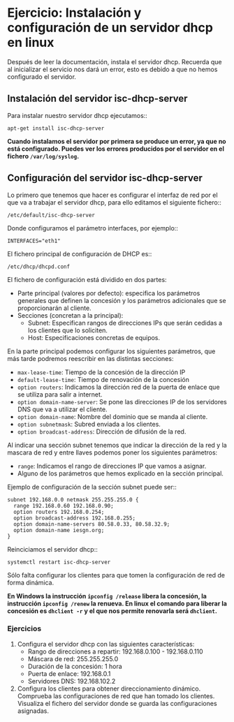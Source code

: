 # Ejercicio: Instalación y configuración de un servidor dhcp en linux


Después de leer la documentación, instala el servidor dhcp. Recuerda que al inicializar el servicio nos dará un error, esto es debido a que no hemos configurado el servidor.

## Instalación del servidor isc-dhcp-server

Para instalar nuestro servidor dhcp ejecutamos::

	apt-get install isc-dhcp-server

**Cuando instalamos el servidor por primera se produce un error, ya que no está configurado. Puedes ver los errores producidos por el servidor en el fichero ``/var/log/syslog``.**


## Configuración del servidor isc-dhcp-server

Lo primero que tenemos que hacer es configurar el interfaz de red por el que va a trabajar el servidor dhcp, para ello editamos el siguiente fichero::

	/etc/default/isc-dhcp-server

Donde configuramos el parámetro interfaces, por ejemplo::

	INTERFACES="eth1"

El fichero principal de configuración de DHCP es::

	/etc/dhcp/dhcpd.conf

El fichero de configuración está dividido en dos partes:

* Parte principal (valores por defecto): especifica los parámetros generales que definen la concesión y los parámetros adicionales que se proporcionarán al cliente.
* Secciones (concretan a la principal):
    * Subnet: Especifican rangos de direcciones IPs que serán cedidas a los clientes que lo soliciten.
    * Host: Especificaciones concretas de equipos.

En la parte principal podemos configurar los siguientes parámetros, que más tarde podremos reescribir en las distintas secciones:

* ``max-lease-time``: Tiempo de la concesión de la dirección IP
* ``default-lease-time``: Tiempo de renovación de la concesión
* ``option routers``: Indicamos la dirección red de la puerta de enlace que se utiliza para salir a internet.
* ``option domain-name-server``: Se pone las direcciones IP de los servidores DNS que va a utilizar el cliente.
* ``option domain-name``: Nombre del dominio que se manda al cliente.
* ``option subnet­mask``: Subred enviada a los clientes.
* ``option broadcast-address``: Dirección de difusión de la red.

Al indicar una sección subnet tenemos que indicar la dirección de la red y la mascara de red y entre llaves podemos poner los siguientes parámetros:

* ``range``: Indicamos el rango de direcciones IP que vamos a asignar.
* Alguno de los parámetros que hemos explicado en la sección principal.

Ejemplo de configuración de la sección subnet puede ser::

	subnet 192.168.0.0 netmask 255.255.255.0 {
	  range 192.168.0.60 192.168.0.90;
	  option routers 192.168.0.254;
	  option broadcast-address 192.168.0.255;
	  option domain-name-servers 80.58.0.33, 80.58.32.9;
	  option domain-name iesgn.org;
	}

Reinciciamos el servidor dhcp::

	systemctl restart isc-dhcp-server

Sólo falta configurar los clientes para que tomen la configuración de red de forma dinámica.

**En Windows la instrucción ``ipconfig /release`` libera la concesión, la instrucción ``ipconfig /renew`` la renueva. En linux el comando para liberar la concesión es ``dhclient -r`` y el que nos permite renovarla será ``dhclient``.**

### Ejercicios

1. Configura el servidor dhcp con las siguientes características:
    * Rango de direcciones a repartir: 192.168.0.100 - 192.168.0.110
    * Máscara de red: 255.255.255.0
    * Duración de la concesión: 1 hora
    * Puerta de enlace: 192.168.0.1
    * Servidores DNS: 192.168.102.2
2. Configura los clientes para obtener direccionamiento dinámico. Comprueba las configuraciones de red que han tomado los clientes. Visualiza el fichero del servidor donde se guarda las configuraciones asignadas.
